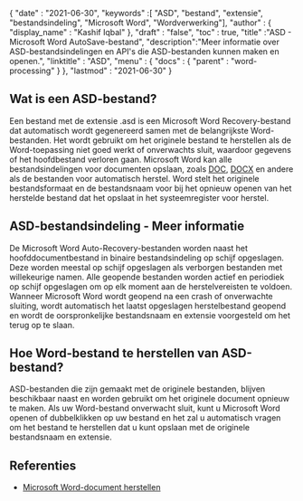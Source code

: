 {
  "date" : "2021-06-30",
  "keywords" :[ "ASD", "bestand", "extensie", "bestandsindeling", "Microsoft Word", "Wordverwerking"],
  "author" : {
    "display_name" : "Kashif Iqbal"
},
  "draft" : "false",
  "toc" : true,
  "title" :"ASD - Microsoft Word AutoSave-bestand",
  "description":"Meer informatie over ASD-bestandsindelingen en API's die ASD-bestanden kunnen maken en openen.",
  "linktitle" : "ASD",
  "menu" : {
    "docs" : {
      "parent" : "word-processing"
}
},
  "lastmod" : "2021-06-30"
}

## Wat is een ASD-bestand?

Een bestand met de extensie .asd is een Microsoft Word Recovery-bestand dat automatisch wordt gegenereerd samen met de belangrijkste Word-bestanden. Het wordt gebruikt om het originele bestand te herstellen als de Word-toepassing niet goed werkt of onverwachts sluit, waardoor gegevens of het hoofdbestand verloren gaan. Microsoft Word kan alle bestandsindelingen voor documenten opslaan, zoals [DOC](/nl/word-processing/doc/), [DOCX](/nl/word-processing/docx/) en andere als de bestanden voor automatisch herstel. Word stelt het originele bestandsformaat en de bestandsnaam voor bij het opnieuw openen van het herstelde bestand dat het opslaat in het systeemregister voor herstel.

## ASD-bestandsindeling - Meer informatie

De Microsoft Word Auto-Recovery-bestanden worden naast het hoofddocumentbestand in binaire bestandsindeling op schijf opgeslagen. Deze worden meestal op schijf opgeslagen als verborgen bestanden met willekeurige namen. Alle geopende bestanden worden actief en periodiek op schijf opgeslagen om op elk moment aan de herstelvereisten te voldoen. Wanneer Microsoft Word wordt geopend na een crash of onverwachte sluiting, wordt automatisch het laatst opgeslagen herstelbestand geopend en wordt de oorspronkelijke bestandsnaam en extensie voorgesteld om het terug op te slaan.

## Hoe Word-bestand te herstellen van ASD-bestand?

ASD-bestanden die zijn gemaakt met de originele bestanden, blijven beschikbaar naast en worden gebruikt om het originele document opnieuw te maken. Als uw Word-bestand onverwacht sluit, kunt u Microsoft Word openen of dubbelklikken op uw bestand en het zal u automatisch vragen om het bestand te herstellen dat u kunt opslaan met de originele bestandsnaam en extensie.

## Referenties

* [Microsoft Word-document herstellen](https://learn.microsoft.com/en-us/office/troubleshoot/word/recover-lost-unsaved-corrupted-document)


